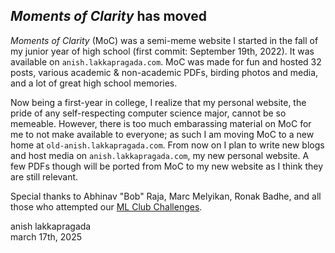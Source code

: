 ## *Moments of Clarity* has moved 

*Moments of Clarity* (MoC) was a semi-meme website I started in the fall of my junior year of high school (first commit: September 19th, 2022). It was available on `anish.lakkapragada.com`. MoC was made for fun and hosted 32 posts, various academic & non-academic PDFs, birding photos and media, and a lot of great high school memories.

Now being a first-year in college, I realize that my personal website, the pride of any self-respecting computer science major, cannot be so memeable. However, there is too much embarassing material on MoC for me to not make available to everyone; as such I am moving MoC to a new home at `old-anish.lakkapragada.com`. From now on I plan to write new blogs and host media on `anish.lakkapragada.com`, my new personal website. A few PDFs though will be ported from MoC to my new website as I think they are still relevant.

Special thanks to Abhinav "Bob" Raja, Marc Melyikan, Ronak Badhe, and all those who attempted our [ML Club Challenges](https://old-anish.lakkapragada.com/notes/).

anish lakkapragada <br/>
march 17th, 2025 
